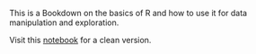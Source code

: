 This is a Bookdown on the basics of R and how to use it for data manipulation and exploration.   

Visit this [notebook](https://fs94.github.io/using-R-for-data/) for a clean version.